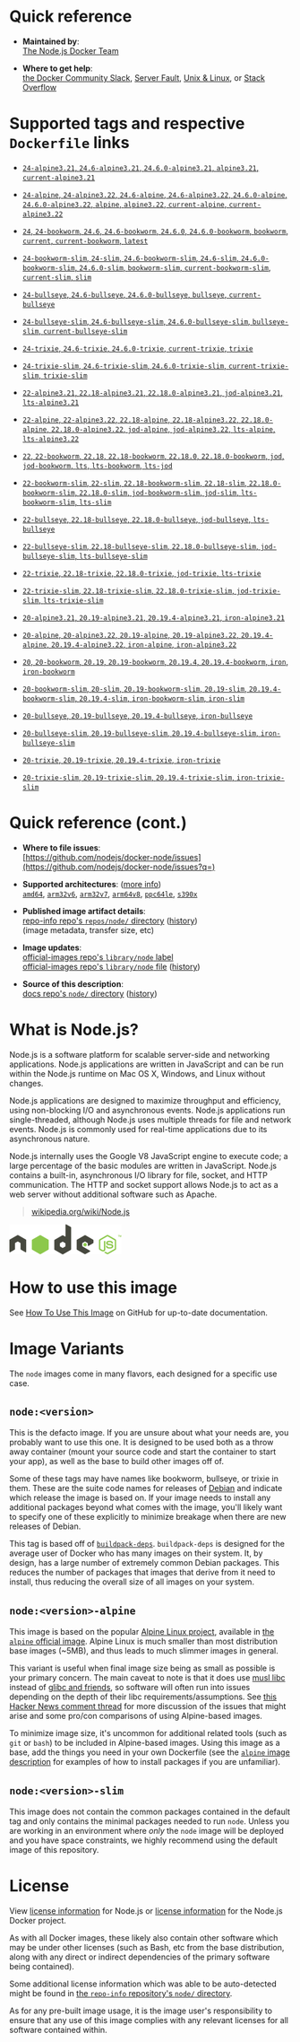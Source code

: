 <!--

********************************************************************************

WARNING:

    DO NOT EDIT "node/README.md"

    IT IS AUTO-GENERATED

    (from the other files in "node/" combined with a set of templates)

********************************************************************************

-->

# Quick reference

-	**Maintained by**:  
	[The Node.js Docker Team](https://github.com/nodejs/docker-node)

-	**Where to get help**:  
	[the Docker Community Slack](https://dockr.ly/comm-slack), [Server Fault](https://serverfault.com/help/on-topic), [Unix & Linux](https://unix.stackexchange.com/help/on-topic), or [Stack Overflow](https://stackoverflow.com/help/on-topic)

# Supported tags and respective `Dockerfile` links

-	[`24-alpine3.21`, `24.6-alpine3.21`, `24.6.0-alpine3.21`, `alpine3.21`, `current-alpine3.21`](https://github.com/nodejs/docker-node/blob/dea02d37e9858fd72c5f63b493e9eea74a672c1b/24/alpine3.21/Dockerfile)

-	[`24-alpine`, `24-alpine3.22`, `24.6-alpine`, `24.6-alpine3.22`, `24.6.0-alpine`, `24.6.0-alpine3.22`, `alpine`, `alpine3.22`, `current-alpine`, `current-alpine3.22`](https://github.com/nodejs/docker-node/blob/dea02d37e9858fd72c5f63b493e9eea74a672c1b/24/alpine3.22/Dockerfile)

-	[`24`, `24-bookworm`, `24.6`, `24.6-bookworm`, `24.6.0`, `24.6.0-bookworm`, `bookworm`, `current`, `current-bookworm`, `latest`](https://github.com/nodejs/docker-node/blob/dea02d37e9858fd72c5f63b493e9eea74a672c1b/24/bookworm/Dockerfile)

-	[`24-bookworm-slim`, `24-slim`, `24.6-bookworm-slim`, `24.6-slim`, `24.6.0-bookworm-slim`, `24.6.0-slim`, `bookworm-slim`, `current-bookworm-slim`, `current-slim`, `slim`](https://github.com/nodejs/docker-node/blob/dea02d37e9858fd72c5f63b493e9eea74a672c1b/24/bookworm-slim/Dockerfile)

-	[`24-bullseye`, `24.6-bullseye`, `24.6.0-bullseye`, `bullseye`, `current-bullseye`](https://github.com/nodejs/docker-node/blob/dea02d37e9858fd72c5f63b493e9eea74a672c1b/24/bullseye/Dockerfile)

-	[`24-bullseye-slim`, `24.6-bullseye-slim`, `24.6.0-bullseye-slim`, `bullseye-slim`, `current-bullseye-slim`](https://github.com/nodejs/docker-node/blob/dea02d37e9858fd72c5f63b493e9eea74a672c1b/24/bullseye-slim/Dockerfile)

-	[`24-trixie`, `24.6-trixie`, `24.6.0-trixie`, `current-trixie`, `trixie`](https://github.com/nodejs/docker-node/blob/dea02d37e9858fd72c5f63b493e9eea74a672c1b/24/trixie/Dockerfile)

-	[`24-trixie-slim`, `24.6-trixie-slim`, `24.6.0-trixie-slim`, `current-trixie-slim`, `trixie-slim`](https://github.com/nodejs/docker-node/blob/dea02d37e9858fd72c5f63b493e9eea74a672c1b/24/trixie-slim/Dockerfile)

-	[`22-alpine3.21`, `22.18-alpine3.21`, `22.18.0-alpine3.21`, `jod-alpine3.21`, `lts-alpine3.21`](https://github.com/nodejs/docker-node/blob/de1c8c994e1bf8a5843ff7d4d987eee0cad69243/22/alpine3.21/Dockerfile)

-	[`22-alpine`, `22-alpine3.22`, `22.18-alpine`, `22.18-alpine3.22`, `22.18.0-alpine`, `22.18.0-alpine3.22`, `jod-alpine`, `jod-alpine3.22`, `lts-alpine`, `lts-alpine3.22`](https://github.com/nodejs/docker-node/blob/de1c8c994e1bf8a5843ff7d4d987eee0cad69243/22/alpine3.22/Dockerfile)

-	[`22`, `22-bookworm`, `22.18`, `22.18-bookworm`, `22.18.0`, `22.18.0-bookworm`, `jod`, `jod-bookworm`, `lts`, `lts-bookworm`, `lts-jod`](https://github.com/nodejs/docker-node/blob/de1c8c994e1bf8a5843ff7d4d987eee0cad69243/22/bookworm/Dockerfile)

-	[`22-bookworm-slim`, `22-slim`, `22.18-bookworm-slim`, `22.18-slim`, `22.18.0-bookworm-slim`, `22.18.0-slim`, `jod-bookworm-slim`, `jod-slim`, `lts-bookworm-slim`, `lts-slim`](https://github.com/nodejs/docker-node/blob/de1c8c994e1bf8a5843ff7d4d987eee0cad69243/22/bookworm-slim/Dockerfile)

-	[`22-bullseye`, `22.18-bullseye`, `22.18.0-bullseye`, `jod-bullseye`, `lts-bullseye`](https://github.com/nodejs/docker-node/blob/de1c8c994e1bf8a5843ff7d4d987eee0cad69243/22/bullseye/Dockerfile)

-	[`22-bullseye-slim`, `22.18-bullseye-slim`, `22.18.0-bullseye-slim`, `jod-bullseye-slim`, `lts-bullseye-slim`](https://github.com/nodejs/docker-node/blob/de1c8c994e1bf8a5843ff7d4d987eee0cad69243/22/bullseye-slim/Dockerfile)

-	[`22-trixie`, `22.18-trixie`, `22.18.0-trixie`, `jod-trixie`, `lts-trixie`](https://github.com/nodejs/docker-node/blob/f9e105af51a35a84638d79cf717c507075f33985/22/trixie/Dockerfile)

-	[`22-trixie-slim`, `22.18-trixie-slim`, `22.18.0-trixie-slim`, `jod-trixie-slim`, `lts-trixie-slim`](https://github.com/nodejs/docker-node/blob/f9e105af51a35a84638d79cf717c507075f33985/22/trixie-slim/Dockerfile)

-	[`20-alpine3.21`, `20.19-alpine3.21`, `20.19.4-alpine3.21`, `iron-alpine3.21`](https://github.com/nodejs/docker-node/blob/c33478265e946cb3c22fd6b404137588fc18c12a/20/alpine3.21/Dockerfile)

-	[`20-alpine`, `20-alpine3.22`, `20.19-alpine`, `20.19-alpine3.22`, `20.19.4-alpine`, `20.19.4-alpine3.22`, `iron-alpine`, `iron-alpine3.22`](https://github.com/nodejs/docker-node/blob/c33478265e946cb3c22fd6b404137588fc18c12a/20/alpine3.22/Dockerfile)

-	[`20`, `20-bookworm`, `20.19`, `20.19-bookworm`, `20.19.4`, `20.19.4-bookworm`, `iron`, `iron-bookworm`](https://github.com/nodejs/docker-node/blob/c33478265e946cb3c22fd6b404137588fc18c12a/20/bookworm/Dockerfile)

-	[`20-bookworm-slim`, `20-slim`, `20.19-bookworm-slim`, `20.19-slim`, `20.19.4-bookworm-slim`, `20.19.4-slim`, `iron-bookworm-slim`, `iron-slim`](https://github.com/nodejs/docker-node/blob/c3973687f2e3de90dd0ffac1199ab8d7221ac27a/20/bookworm-slim/Dockerfile)

-	[`20-bullseye`, `20.19-bullseye`, `20.19.4-bullseye`, `iron-bullseye`](https://github.com/nodejs/docker-node/blob/c33478265e946cb3c22fd6b404137588fc18c12a/20/bullseye/Dockerfile)

-	[`20-bullseye-slim`, `20.19-bullseye-slim`, `20.19.4-bullseye-slim`, `iron-bullseye-slim`](https://github.com/nodejs/docker-node/blob/c3973687f2e3de90dd0ffac1199ab8d7221ac27a/20/bullseye-slim/Dockerfile)

-	[`20-trixie`, `20.19-trixie`, `20.19.4-trixie`, `iron-trixie`](https://github.com/nodejs/docker-node/blob/f9e105af51a35a84638d79cf717c507075f33985/20/trixie/Dockerfile)

-	[`20-trixie-slim`, `20.19-trixie-slim`, `20.19.4-trixie-slim`, `iron-trixie-slim`](https://github.com/nodejs/docker-node/blob/f9e105af51a35a84638d79cf717c507075f33985/20/trixie-slim/Dockerfile)

# Quick reference (cont.)

-	**Where to file issues**:  
	[https://github.com/nodejs/docker-node/issues](https://github.com/nodejs/docker-node/issues?q=)

-	**Supported architectures**: ([more info](https://github.com/docker-library/official-images#architectures-other-than-amd64))  
	[`amd64`](https://hub.docker.com/r/amd64/node/), [`arm32v6`](https://hub.docker.com/r/arm32v6/node/), [`arm32v7`](https://hub.docker.com/r/arm32v7/node/), [`arm64v8`](https://hub.docker.com/r/arm64v8/node/), [`ppc64le`](https://hub.docker.com/r/ppc64le/node/), [`s390x`](https://hub.docker.com/r/s390x/node/)

-	**Published image artifact details**:  
	[repo-info repo's `repos/node/` directory](https://github.com/docker-library/repo-info/blob/master/repos/node) ([history](https://github.com/docker-library/repo-info/commits/master/repos/node))  
	(image metadata, transfer size, etc)

-	**Image updates**:  
	[official-images repo's `library/node` label](https://github.com/docker-library/official-images/issues?q=label%3Alibrary%2Fnode)  
	[official-images repo's `library/node` file](https://github.com/docker-library/official-images/blob/master/library/node) ([history](https://github.com/docker-library/official-images/commits/master/library/node))

-	**Source of this description**:  
	[docs repo's `node/` directory](https://github.com/docker-library/docs/tree/master/node) ([history](https://github.com/docker-library/docs/commits/master/node))

# What is Node.js?

Node.js is a software platform for scalable server-side and networking applications. Node.js applications are written in JavaScript and can be run within the Node.js runtime on Mac OS X, Windows, and Linux without changes.

Node.js applications are designed to maximize throughput and efficiency, using non-blocking I/O and asynchronous events. Node.js applications run single-threaded, although Node.js uses multiple threads for file and network events. Node.js is commonly used for real-time applications due to its asynchronous nature.

Node.js internally uses the Google V8 JavaScript engine to execute code; a large percentage of the basic modules are written in JavaScript. Node.js contains a built-in, asynchronous I/O library for file, socket, and HTTP communication. The HTTP and socket support allows Node.js to act as a web server without additional software such as Apache.

> [wikipedia.org/wiki/Node.js](https://en.wikipedia.org/wiki/Node.js)

![logo](https://raw.githubusercontent.com/docker-library/docs/01c12653951b2fe592c1f93a13b4e289ada0e3a1/node/logo.png)

# How to use this image

See [How To Use This Image](https://github.com/nodejs/docker-node/blob/master/README.md#how-to-use-this-image) on GitHub for up-to-date documentation.

# Image Variants

The `node` images come in many flavors, each designed for a specific use case.

## `node:<version>`

This is the defacto image. If you are unsure about what your needs are, you probably want to use this one. It is designed to be used both as a throw away container (mount your source code and start the container to start your app), as well as the base to build other images off of.

Some of these tags may have names like bookworm, bullseye, or trixie in them. These are the suite code names for releases of [Debian](https://wiki.debian.org/DebianReleases) and indicate which release the image is based on. If your image needs to install any additional packages beyond what comes with the image, you'll likely want to specify one of these explicitly to minimize breakage when there are new releases of Debian.

This tag is based off of [`buildpack-deps`](https://hub.docker.com/_/buildpack-deps/). `buildpack-deps` is designed for the average user of Docker who has many images on their system. It, by design, has a large number of extremely common Debian packages. This reduces the number of packages that images that derive from it need to install, thus reducing the overall size of all images on your system.

## `node:<version>-alpine`

This image is based on the popular [Alpine Linux project](https://alpinelinux.org), available in [the `alpine` official image](https://hub.docker.com/_/alpine). Alpine Linux is much smaller than most distribution base images (~5MB), and thus leads to much slimmer images in general.

This variant is useful when final image size being as small as possible is your primary concern. The main caveat to note is that it does use [musl libc](https://musl.libc.org) instead of [glibc and friends](https://www.etalabs.net/compare_libcs.html), so software will often run into issues depending on the depth of their libc requirements/assumptions. See [this Hacker News comment thread](https://news.ycombinator.com/item?id=10782897) for more discussion of the issues that might arise and some pro/con comparisons of using Alpine-based images.

To minimize image size, it's uncommon for additional related tools (such as `git` or `bash`) to be included in Alpine-based images. Using this image as a base, add the things you need in your own Dockerfile (see the [`alpine` image description](https://hub.docker.com/_/alpine/) for examples of how to install packages if you are unfamiliar).

## `node:<version>-slim`

This image does not contain the common packages contained in the default tag and only contains the minimal packages needed to run `node`. Unless you are working in an environment where *only* the `node` image will be deployed and you have space constraints, we highly recommend using the default image of this repository.

# License

View [license information](https://github.com/nodejs/node/blob/master/LICENSE) for Node.js or [license information](https://github.com/nodejs/docker-node/blob/master/LICENSE) for the Node.js Docker project.

As with all Docker images, these likely also contain other software which may be under other licenses (such as Bash, etc from the base distribution, along with any direct or indirect dependencies of the primary software being contained).

Some additional license information which was able to be auto-detected might be found in [the `repo-info` repository's `node/` directory](https://github.com/docker-library/repo-info/tree/master/repos/node).

As for any pre-built image usage, it is the image user's responsibility to ensure that any use of this image complies with any relevant licenses for all software contained within.
